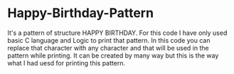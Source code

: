 # Happy-Birthday-Pattern
It's a pattern of structure HAPPY BIRTHDAY.
For this code I have only used basic C language and Logic to print that pattern.
In this code you can replace that character with any character and that will be used in the pattern while printing.
It can be created by many way but this is the way what I had uesd for printing this pattern.
